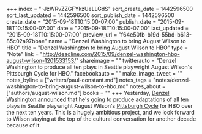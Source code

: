 +++
index = "-JzWRvZZGFYkzUeLLGdS"
sort_create_date = 1442596500
sort_last_updated = 1442596500
sort_publish_date = 1442596500
create_date = "2015-09-18T10:15:00-07:00"
publish_date = "2015-09-18T10:15:00-07:00"
date = "2015-09-18T10:15:00-07:00"
last_updated = "2015-09-18T10:15:00-07:00"
preview_url = "f64e50fb-b19d-55bd-b613-85c02a97bbae"
name = "Denzel Washington to bring August Wilson to HBO"
title = "Denzel Washington to bring August Wilson to HBO"
type = "Note"
link = "http://deadline.com/2015/09/denzel-washington-hbo-august-wilson-1201533153/"
shareimage = ""
twitterauto = "Denzel Washington to produce all ten plays in Seattle playwright August Wilson's Pittsburgh Cycle for HBO."
facebookauto = ""
make_image_tweet = ""
notes_byline = ["writers/paul-constant.md"]
notes_tags = "notes/denzel-washington-to-bring-august-wilson-to-hbo.md"
notes_about = ["authors/august-wilson.md"]
books = ""
+++
Yesterday, [Denzel Washington announced](http://deadline.com/2015/09/denzel-washington-hbo-august-wilson-1201533153/) that he's going to produce adaptations of all ten plays in Seattle playwright August Wilson's [Pittsburgh Cycle](https://en.wikipedia.org/wiki/August_Wilson#The_Pittsburgh_Cycle) for HBO over the next ten years. This is a hugely ambitious project, and we look forward to Wilson staying at the top of the cultural conversation for another decade because of it.